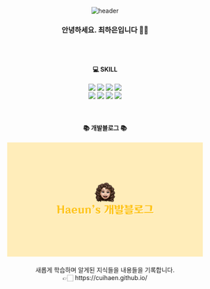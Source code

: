 <div align="center">

<!-- ![header](https://capsule-render.vercel.app/api?type=rect&color=FFE162&height=250&section=header&text=Haeun%20Choi&fontSize=90&fontColor=FFFFFF) -->
![header](https://capsule-render.vercel.app/api?type=waving&color=20:fec51c,100:fce03e&height=200&section=header&text=Haeun%20Choi&fontSize=60&fontColor=FFFFFF&animation=fadeIn&fontAlignY=40)

### 안녕하세요. 최하은입니다 🙌🏻 

<!-- [![Top Langs](https://github-readme-stats.vercel.app/api/top-langs/?username=anuraghazra)](https://github.com/cuihaen/github-readme-stats) -->
<br>
<br>

#### 💻 SKILL
  <div>
    <img src="https://img.shields.io/badge/HTML5-E34F26?style=flat-square&logo=HTML5&logoColor=white"/>
    <img src="https://img.shields.io/badge/CSS3-00B4D8?style=flat-square&logo=CSS3&logoColor=white"/>
    <img src="https://img.shields.io/badge/JAVASCRIPT-FFE162?style=flat-square&logo=JAVASCRIPT&logoColor=white"/>
    <img src="https://img.shields.io/badge/JQUERY-FF8474?style=flat-square&logo=JQUERY&logoColor=white"/>
    <br/>
    <img src="https://img.shields.io/badge/REACT-86C6F4?style=flat-square&logo=REACT&logoColor=white"/>
    <img src="https://img.shields.io/badge/VUE-139487?style=flat-square&logo=VUE&logoColor=white"/>
    <img src="https://img.shields.io/badge/BOOTSTRAP-9F5F80?style=flat-square&logo=BOOTSTRAP&logoColor=white"/>
    <img src="https://img.shields.io/badge/WORDPRESS-CAF0f8?style=flat-square&logo=WORDPRESS&logoColor=333333"/>
  </div>
  
<br>  
<br>  
  
#### 📚 개발블로그 📚
<a href="https://cuihaen.github.io/">
  <img src="/image/blog.jpg" alt="Haeun's 개발블로그" width="450px">
</a>
<br>
<br>
새롭게 학습하며 알게된 지식들을 내용들을 기록합니다.<br>
👉🏻 https://cuihaen.github.io/


<!-- ---
<img src="/image/main.png" width="180"> -->
  
</div>
